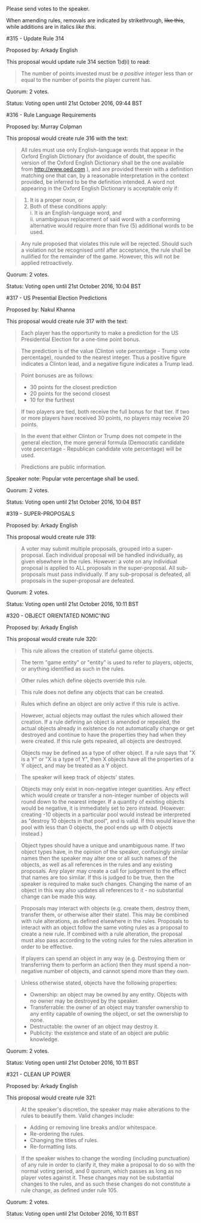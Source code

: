 Please send votes to the speaker.

When amending rules, removals are indicated by strikethrough, ~~like this~~, while additions are in italics *like this*.

#315 - Update Rule 314

Proposed by: Arkady English

This proposal would update rule 314 section 1)d)i) to read:

> The number of points invested must be *a positive integer* less than or equal to the number of points the player current has.

Quorum: 2 votes.

Status: Voting open until 21st October 2016, 09:44 BST

#316 - Rule Language Requirements

Proposed by: Murray Colpman

This proposal would create rule 316 with the text:

> All rules must use only English-language words that appear in the Oxford English Dictionary (for avoidance of doubt, the specific version of the Oxford English Dictionary shall be the one available from http://www.oed.com ), and are provided therein with a definition matching one that can, by a reasonable interpretation in the context provided, be inferred to be the definition intended. A word not appearing in the Oxford English Dictionary is acceptable only if:

> 1. It is a proper noun, or
> 2. Both of these conditions apply:  
>   i. It is an English-language word, and  
>  ii. unambiguous replacement of said word with a conforming alternative would require more than five (5) additional words to be used.

> Any rule proposed that violates this rule will be rejected. Should such a violation not be recognised until after acceptance, the rule shall be nullified for the remainder of the game. However, this will not be applied retroactively.

Quorum: 2 votes.

Status: Voting open until 21st October 2016, 10:04 BST

#317 - US Presential Election Predictions

Proposed by: Nakul Khanna

This proposal would create rule 317 with the text:

> Each player has the opportunity to make a prediction for the US Presidential Election for a one-time point bonus.

> The prediction is of the value (Clinton vote percentage - Trump vote percentage), rounded to the nearest integer. Thus a positive figure indicates a Clinton lead, and a negative figure indicates a Trump lead.

> Point bonuses are as follows:
> - 30 points for the closest prediction
> - 20 points for the second closest
> - 10 for the furthest

> If two players are tied, both receive the full bonus for that tier. If two or more players have received 30 points, no players may receive 20 points.

> In the event that either Clinton or Trump does not compete in the general election, the more general formula (Democratic candidate vote percentage - Republican candidate vote percentage) will be used.

> Predictions are public information.

Speaker note: Popular vote percentage shall be used.

Quorum: 2 votes.

Status: Voting open until 21st October 2016, 10:04 BST

#319 - SUPER-PROPOSALS

Proposed by: Arkady English

This proposal would create rule 319:

> A voter may submit multiple proposals, grouped into a super-proposal. Each individual proposal will be handled individually, as given elsewhere in the rules. However: a vote on any individual proposal is applied to ALL proposals in the super-proposal. All sub-proposals must pass individually. If any sub-proposal is defeated, all proposals in the super-proposal are defeated.

Quorum: 2 votes.

Status: Voting open until 21st October 2016, 10:11 BST


#320 - OBJECT ORIENTATED NOMIC'ING

Proposed by: Arkady English

This proposal would create rule 320:

> This rule allows the creation of stateful game objects.

> The term "game entity" or "entity" is used to refer to players, objects, or anything identified as such in the rules.

> Other rules which define objects override this rule.

> This rule does not define any objects that can be created.

> Rules which define an object are only active if this rule is active.

> However, actual objects may outlast the rules which allowed their creation. If a rule defining an object is amended or repealed, the actual objects already in existence do not automatically change or get destroyed and continue to have the properties they had when they were created. If this rule gets repealed, all objects are destroyed.

> Objects may be defined as a type of other object. If a rule says that "X is a Y" or "X is a type of Y", then X objects have all the properties of a Y object, and may be treated as a Y object.

> The speaker will keep track of objects' states.

> Objects may only exist in non-negative integer quantities. Any effect which would create or transfer a non-integer number of objects will round down to the nearest integer. If a quantity of existing objects would be negative, it is immediately set to zero instead. (However: creating -10 objects in a particular pool would instead be interpreted as "destroy 10 objects in that pool", and is valid. If this would leave the pool with less than 0 objects, the pool ends up with 0 objects instead.)

> Object types should have a unique and unambiguous name. If two object types have, in the opinion of the speaker, confusingly similar names then the speaker may alter one or all such names of the objects, as well as all references in the rules and any existing proposals. Any player may create a call for judgement to the effect that names are too similar. If this is judged to be true, then the speaker is required to make such changes. Changing the name of an object in this way also updates all references to it - no substantial change can be made this way.

> Proposals may interact with objects (e.g. create them, destroy them, transfer them, or otherwise alter their state). This may be combined with rule alterations, as defined elsewhere in the rules. Proposals to interact with an object follow the same voting rules as a proposal to create a new rule. If combined with a rule alteration, the proposal must also pass according to the voting rules for the rules alteration in order to be effective. 

> If players can spend an object in any way (e.g. Destroying them or transferring them to perform an action) then they must spend a non-negative number of objects, and cannot spend more than they own.

> Unless otherwise stated, objects have the following properties:
> - Ownership: an object may be owned by any entity. Objects with no owner may be destroyed by the speaker.
> - Transferrable: the owner of an object may transfer ownership to any entity capable of owning the object, or set the ownership to none.
> - Destructable: the owner of an object may destroy it.
> - Publicity: the existence and state of an object are public knowledge.

Quorum: 2 votes.

Status: Voting open until 21st October 2016, 10:11 BST

#321 - CLEAN UP POWER

Proposed by: Arkady English

This proposal would create rule 321:

> At the speaker's discretion, the speaker may make alterations to the rules to beautify them. Valid changes include:

> - Adding or removing line breaks and/or whitespace.
> - Re-ordering the rules.
> - Changing the titles of rules.
> - Re-formatting lists.

> If the speaker wishes to change the wording (including punctuation) of any rule in order to clarify it, they make a proposal to do so with the normal voting period, and 0 quorum, which passes as long as no player votes against it. These changes may not be substantial changes to the rules, and as such these changes do not constitute a rule change, as defined under rule 105.

Quorum: 2 votes.

Status: Voting open until 21st October 2016, 10:11 BST

